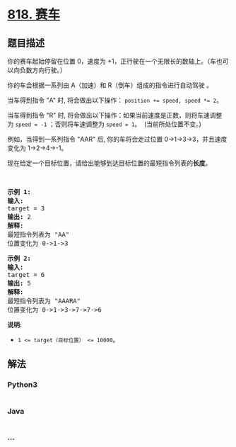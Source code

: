 # [818. 赛车](https://leetcode-cn.com/problems/race-car)



## 题目描述

<!-- 这里写题目描述 -->

<p>你的赛车起始停留在位置 0，速度为 +1，正行驶在一个无限长的数轴上。（车也可以向负数方向行驶。）</p>

<p>你的车会根据一系列由 A（加速）和 R（倒车）组成的指令进行自动驾驶 。</p>

<p>当车得到指令 "A" 时, 将会做出以下操作： <code>position += speed, speed *= 2</code>。</p>

<p>当车得到指令 "R" 时, 将会做出以下操作：如果当前速度是正数，则将车速调整为 <code>speed = -1</code> ；否则将车速调整为 <code>speed = 1</code>。  (当前所处位置不变。)</p>

<p>例如，当得到一系列指令 "AAR" 后, 你的车将会走过位置 0->1->3->3，并且速度变化为 1->2->4->-1。</p>

<p>现在给定一个目标位置，请给出能够到达目标位置的最短指令列表的<strong>长度</strong>。</p>

<p> </p>

<pre>
<strong>示例 1:</strong>
<strong>输入:</strong> 
target = 3
<strong>输出:</strong> 2
<strong>解释:</strong> 
最短指令列表为 "AA"
位置变化为 0->1->3
</pre>

<pre>
<strong>示例 2:</strong>
<strong>输入:</strong> 
target = 6
<strong>输出:</strong> 5
<strong>解释:</strong> 
最短指令列表为 "AAARA"
位置变化为 0->1->3->7->7->6
</pre>

<p><strong>说明: </strong></p>

<ul>
	<li><code>1 <= target（目标位置） <= 10000</code>。</li>
</ul>


## 解法

<!-- 这里可写通用的实现逻辑 -->

<!-- tabs:start -->

### **Python3**

<!-- 这里可写当前语言的特殊实现逻辑 -->

```python

```

### **Java**

<!-- 这里可写当前语言的特殊实现逻辑 -->

```java

```

### **...**

```

```

<!-- tabs:end -->
